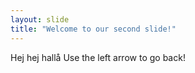```yaml
---
layout: slide
title: "Welcome to our second slide!"
---
```

Hej hej hallå
Use the left arrow to go back!